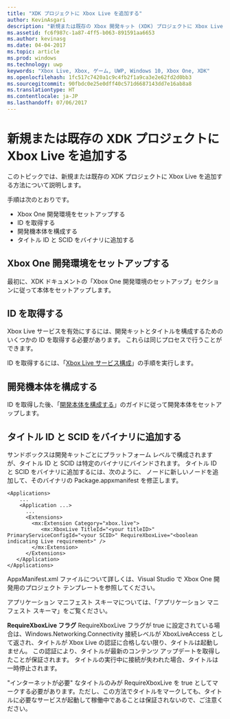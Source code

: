 ```yaml
---
title: "XDK プロジェクトに Xbox Live を追加する"
author: KevinAsgari
description: "新規または既存の Xbox 開発キット (XDK) プロジェクトに Xbox Live を追加する方法について説明します。"
ms.assetid: fc6f987c-1a87-4ff5-b063-891591aa6653
ms.author: kevinasg
ms.date: 04-04-2017
ms.topic: article
ms.prod: windows
ms.technology: uwp
keywords: "Xbox Live, Xbox, ゲーム, UWP, Windows 10, Xbox One, XDK"
ms.openlocfilehash: 1fc517c7420a1c9c4fb2f1a9ca3e2e62fd2d0bb3
ms.sourcegitcommit: 90fbdc0e25e0dff40c571d6687143dd7e16ab8a8
ms.translationtype: HT
ms.contentlocale: ja-JP
ms.lasthandoff: 07/06/2017
---
```

# <a name="add-xbox-live-to-a-new-or-existing-xdk-project"></a>新規または既存の XDK プロジェクトに Xbox Live を追加する

このトピックでは、新規または既存の XDK プロジェクトに Xbox Live を追加する方法について説明します。

手順は次のとおりです。

- Xbox One 開発環境をセットアップする
- ID を取得する
- 開発機本体を構成する
- タイトル ID と SCID をバイナリに追加する


## <a name="setup-up-your-xbox-one-development-environment"></a>Xbox One 開発環境をセットアップする
最初に、XDK ドキュメントの「Xbox One 開発環境のセットアップ」セクションに従って本体をセットアップします。

## <a name="get-your-ids"></a>ID を取得する

Xbox Live サービスを有効にするには、開発キットとタイトルを構成するためのいくつかの ID を取得する必要があります。 これらは同じプロセスで行うことができます。

ID を取得するには、「[Xbox Live サービス構成](../xbox-live-service-configuration.md)」の手順を実行します。

## <a name="configure-your-development-console"></a>開発機本体を構成する

ID を取得した後、「[開発本体を構成する](configure-your-development-console.md)」のガイドに従って開発本体をセットアップします。

## <a name="add-the-titleid-and-scid-to-your-binary"></a>タイトル ID と SCID をバイナリに追加する
サンドボックスは開発キットごとにプラットフォーム レベルで構成されますが、タイトル ID と SCID は特定のバイナリにバインドされます。 タイトル ID と SCID をバイナリに追加するには、次のように、<Extensions> ノードに新しいノードを追加して、そのバイナリの Package.appxmanifest を修正します。

```
<Applications>
    ...
    <Application ...>
      ...
      <Extensions>
        <mx:Extension Category="xbox.live">
           <mx:XboxLive TitleId="<your titleID>" PrimaryServiceConfigId="<your SCID>" RequireXboxLive="<boolean indicating Live requirement>" />
        </mx:Extension>
      </Extensions>
   </Application>
</Applications>
```

AppxManifest.xml ファイルについて詳しくは、Visual Studio で Xbox One 開発用のプロジェクト テンプレートを参照してください。

アプリケーション マニフェスト スキーマについては、「アプリケーション マニフェスト スキーマ」をご覧ください。

**RequireXboxLive フラグ** RequireXboxLive フラグが true に設定されている場合は、Windows.Networking.Connectivity 接続レベルが XboxLiveAccess として返され、タイトルが Xbox Live の認証に合格しない限り、タイトルは起動しません。 この認証により、タイトルが最新のコンテンツ アップデートを取得したことが保証されます。 タイトルの実行中に接続が失われた場合、タイトルは一時停止されます。

"インターネットが必要" なタイトルのみが RequireXboxLive を true としてマークする必要があります。ただし、この方法でタイトルをマークしても、タイトルに必要なサービスが起動して稼働中であることは保証されないので、ご注意ください。
